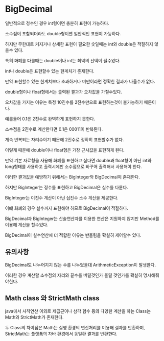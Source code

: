 # BigDecimal
일반적으로 정수인 경우 int형이면 충분히 표현이 가능하다.

소수점이 포함되더라도 double형이면 일반적인 표현이 가능하다.

하지만 무한대로 커지거나 상세한 표현이 필요한 숫일때는 int와 double은 적절하지 않을수 있다.

특히 화폐를 다룰때는 double이나 int는 최악의 선택이 될수있다.

int나 double은 표현할수 있는 한계치가 존재한다. 

만약 표현할수 있는 한계치보다 초과하거나 미만이라면 정확한 결과가 나올수가 없다.

double형이나 float형에서는 출력된 결과가 오차값을 가질수있다.

오차값을 가지는 이유는 특정 10진수를 2진수만으로 표현하는것이 불가능하기 때문이다.

예를들어 0.1은 2진수로 완벽하게 표현하지 못한다.

소수점을 2진수로 계산한다면 0.1은 00011이 반복된다.

계속 반복되는 자리수이기 때문에 2진수로 정확히 표현할수가 없다.

이렇게 때문에 double이나 float형은 가장 근사값을 표현하게 된다.

만약 기본 자료형을 사용해 화폐를 표현하고 싶다면 double과 float형이 아닌 int와 long형태를 사용하고 출력시에만 소수점으로 바꾸어 출력해서 사용해야 한다.

이러한 결과값을 예방하기 위해서는 BigInteger와 BigDecimal이 존재한다.

하지만 BigInteger는 정수를 표현하고 BigDecimal은 실수를 다룬다.

BigInteger는 이진수 계산이 아닌 십진수 소수 계산을 제공한다.

이떄 화폐의 경우 실수까지 표현해야 하므로 BigDecimal이 적절하다.

BigDecimal과 BigInteger는 산술연산자를 이용한 연산은 지원하지 않지만 Method를 이용해 계산을 할수있다.

BigDecimal이 실수연산에 더 적합한 이유는 반올림을 확실히 제어할수 있다.

## 유의사항
BigDecimal도 나누어지지 않는 수를 나누었을대 ArithmeticException이 발생한다.

이러한 경우 계산할 소수점의 자리와 끝수를 버릴것인가 올릴 것인가를 확실히 명시해줘야한다.


## Math class 와 StrictMath class
java에서 사칙연산 이외로 제곱근이나 삼각 함수 등의 다양한 계산을 하는 Class는 Math와 StrictMath가 존재한다.

두 Class의 차이점은 Math는 실행 환경의 연산처리를 이용해 결과를 반환하며, StrictMath는 플랫폼의 자바 환경에서 동일환 결과를 반환한다.